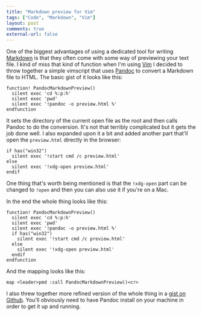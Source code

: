 ```yaml
---
title: "Markdown preview for Vim"
tags: ["Code", "Markdown", "Vim"]
layout: post
comments: true
external-url: false
---
```


One of the biggest advantages of using a dedicated tool for writing [Markdown](http://daringfireball.net/projects/markdown/) is that they often come with some way of previewing your text file. I kind of miss that kind of function when I'm using [Vim](http://www.vim.org/) I decided to throw together a simple vimscript that uses [Pandoc](http://johnmacfarlane.net/pandoc/) to convert a Markdown file to HTML. The basic gist of it looks like this:

    function! PandocMarkdownPreview()
      silent exec 'cd %:p:h'
      silent exec 'pwd'
      silent exec '!pandoc -o preview.html %'
    endfunction

It sets the directory of the current open file as the root and then calls Pandoc to do the conversion. It's not that terribly complicated but it gets the job done well. I also expanded upon it a bit and added another part that'll open the `preview.html` directly in the browser:

    if has("win32")
      silent exec '!start cmd /c preview.html'
    else
      silent exec '!xdg-open preview.html'
    endif

One thing that's worth being mentioned is that the `!xdg-open` part can be changed to `!open` and then you can also use it if you're on a Mac.

In the end the whole thing looks like this:

    function! PandocMarkdownPreview()
      silent exec 'cd %:p:h'
      silent exec 'pwd'
      silent exec '!pandoc -o preview.html %'
      if has("win32")
        silent exec '!start cmd /c preview.html'
      else
        silent exec '!xdg-open preview.html'
      endif
    endfunction

And the mapping looks like this:

    map <leader>pmd :call PandocMarkdownPreview()<cr>

I also threw together more refined version of the whole thing in a [gist on Github](https://gist.github.com/4649514). You'll obviously need to have Pandoc install on your machine in order to get it up and running.
